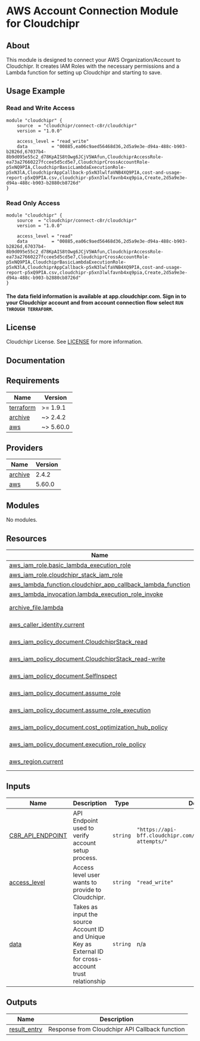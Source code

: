 # AWS Account Connection Module for Cloudchipr

## About

This module is designed to connect your AWS Organization/Account to Cloudchipr. It creates IAM Roles with the necessary permissions and a Lambda function for setting up Cloudchipr and starting to save.

## Usage Example

### Read and Write Access
```hcl
module "cloudchipr" {
    source  = "cloudchipr/connect-c8r/cloudchipr"
    version = "1.0.0"

    access_level = "read_write"
    data         = "00885,ea06c9aed56468d36,2d5a9e3e-d94a-488c-b903-b2826d,67037b4-8b9d095e55c2_d78KpAIS8tOwg6JCjV5WAfun,CloudchiprAccessRole-ea73a27660227fccee5d5cd5e7,CloudchiprCrossAccountRole-p5xNQ9PIA,CloudchiprBasicLambdaExecutionRole-p5xN3lA,CloudchiprAppCallback-p5xN3lwlfaVNB4XQ9PIA,cost-and-usage-report-p5xQ9PIA.csv,cloudchipr-p5xn3lwlfavnb4xq9pia,Create,2d5a9e3e-d94a-488c-b903-b2880cb8726d"
}
```

### Read Only Access
```hcl
module "cloudchipr" {
    source  = "cloudchipr/connect-c8r/cloudchipr"
    version = "1.0.0"

    access_level = "read"
    data         = "00885,ea06c9aed56468d36,2d5a9e3e-d94a-488c-b903-b2826d,67037b4-8b9d095e55c2_d78KpAIS8tOwg6JCjV5WAfun,CloudchiprAccessRole-ea73a27660227fccee5d5cd5e7,CloudchiprCrossAccountRole-p5xNQ9PIA,CloudchiprBasicLambdaExecutionRole-p5xN3lA,CloudchiprAppCallback-p5xN3lwlfaVNB4XQ9PIA,cost-and-usage-report-p5xQ9PIA.csv,cloudchipr-p5xn3lwlfavnb4xq9pia,Create,2d5a9e3e-d94a-488c-b903-b2880cb8726d"
}
```

#### The data field information is available at app.cloudchipr.com. Sign in to your Cloudchipr account and from account connection flow select `RUN THROUGH TERRAFORM`.

## License
Cloudchipr License. See [LICENSE](./LICENSE) for more information.

## Documentation

<!-- BEGIN_TF_DOCS -->
## Requirements

| Name | Version |
|------|---------|
| <a name="requirement_terraform"></a> [terraform](#requirement\_terraform) | >= 1.9.1 |
| <a name="requirement_archive"></a> [archive](#requirement\_archive) | ~> 2.4.2 |
| <a name="requirement_aws"></a> [aws](#requirement\_aws) | ~> 5.60.0 |

## Providers

| Name | Version |
|------|---------|
| <a name="provider_archive"></a> [archive](#provider\_archive) | 2.4.2 |
| <a name="provider_aws"></a> [aws](#provider\_aws) | 5.60.0 |

## Modules

No modules.

## Resources

| Name | Type |
|------|------|
| [aws_iam_role.basic_lambda_execution_role](https://registry.terraform.io/providers/hashicorp/aws/latest/docs/resources/iam_role) | resource |
| [aws_iam_role.cloudchipr_stack_iam_role](https://registry.terraform.io/providers/hashicorp/aws/latest/docs/resources/iam_role) | resource |
| [aws_lambda_function.cloudchipr_app_callback_lambda_function](https://registry.terraform.io/providers/hashicorp/aws/latest/docs/resources/lambda_function) | resource |
| [aws_lambda_invocation.lambda_execution_role_invoke](https://registry.terraform.io/providers/hashicorp/aws/latest/docs/resources/lambda_invocation) | resource |
| [archive_file.lambda](https://registry.terraform.io/providers/hashicorp/archive/latest/docs/data-sources/file) | data source |
| [aws_caller_identity.current](https://registry.terraform.io/providers/hashicorp/aws/latest/docs/data-sources/caller_identity) | data source |
| [aws_iam_policy_document.CloudchiprStack_read](https://registry.terraform.io/providers/hashicorp/aws/latest/docs/data-sources/iam_policy_document) | data source |
| [aws_iam_policy_document.CloudchiprStack_read-write](https://registry.terraform.io/providers/hashicorp/aws/latest/docs/data-sources/iam_policy_document) | data source |
| [aws_iam_policy_document.SelfInspect](https://registry.terraform.io/providers/hashicorp/aws/latest/docs/data-sources/iam_policy_document) | data source |
| [aws_iam_policy_document.assume_role](https://registry.terraform.io/providers/hashicorp/aws/latest/docs/data-sources/iam_policy_document) | data source |
| [aws_iam_policy_document.assume_role_execution](https://registry.terraform.io/providers/hashicorp/aws/latest/docs/data-sources/iam_policy_document) | data source |
| [aws_iam_policy_document.cost_optimization_hub_policy](https://registry.terraform.io/providers/hashicorp/aws/latest/docs/data-sources/iam_policy_document) | data source |
| [aws_iam_policy_document.execution_role_policy](https://registry.terraform.io/providers/hashicorp/aws/latest/docs/data-sources/iam_policy_document) | data source |
| [aws_region.current](https://registry.terraform.io/providers/hashicorp/aws/latest/docs/data-sources/region) | data source |

## Inputs

| Name | Description | Type | Default | Required |
|------|-------------|------|---------|:--------:|
| <a name="input_C8R_API_ENDPOINT"></a> [C8R\_API\_ENDPOINT](#input\_C8R\_API\_ENDPOINT) | API Endpoint used to verify account setup process. | `string` | `"https://api-bff.cloudchipr.com/providers/aws/account-attempts/"` | no |
| <a name="input_access_level"></a> [access\_level](#input\_access\_level) | Access level user wants to provide to Cloudchipr. | `string` | `"read_write"` | no |
| <a name="input_data"></a> [data](#input\_data) | Takes as input the source Account ID and Unique Key as External ID for cross-account trust relationship | `string` | n/a | yes |

## Outputs

| Name | Description |
|------|-------------|
| <a name="output_result_entry"></a> [result\_entry](#output\_result\_entry) | Response from Cloudchipr API Callback function |
<!-- END_TF_DOCS -->
<!-- END_TF_DOCS -->